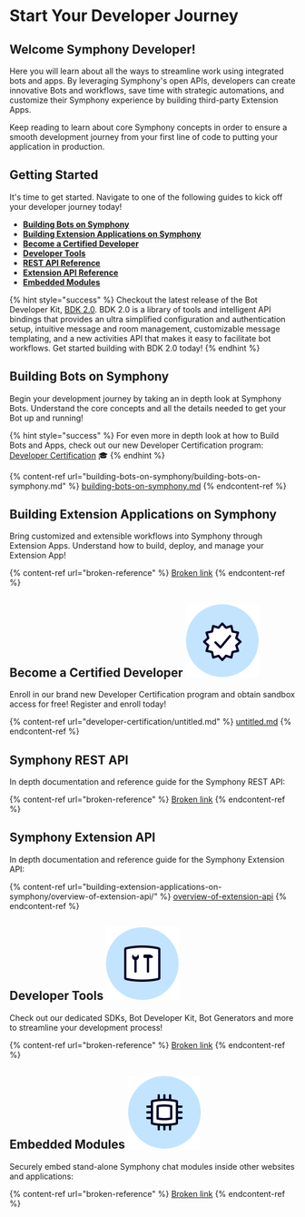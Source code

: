 # Start Your Developer Journey

## **Welcome Symphony Developer!**

Here you will learn about all the ways to streamline work using integrated bots and apps. By leveraging Symphony's open APIs, developers can create innovative Bots and workflows, save time with strategic automations, and customize their Symphony experience by building third-party Extension Apps.

Keep reading to learn about core Symphony concepts in order to ensure a smooth development journey from your first line of code to putting your application in production.

## Getting Started

It's time to get started. Navigate to one of the following guides to kick off your developer journey today!

* [**Building Bots on Symphony**](./#building-bots-on-symphony)
* [**Building Extension Applications on Symphony**](./#building-extension-applications-on-symphony)
* ****[**Become a Certified Developer**](developer-certification/untitled.md)****
* [**Developer Tools**](./#developer-tools)
* [**REST API Reference**](./#symphony-rest-api)
* [**Extension API Reference**](./#symphony-extension-api)
* [**Embedded Modules**](./#embedded-modules)

{% hint style="success" %}
Checkout the latest release of the Bot Developer Kit, [BDK 2.0](developer-tools/developer-tools/bdk-2.0/). BDK 2.0 is a library of tools and intelligent API bindings that provides an ultra simplified configuration and authentication setup, intuitive message and room management, customizable message templating, and a new activities API that makes it easy to facilitate bot workflows. Get started building with BDK 2.0 today!
{% endhint %}

## Building Bots on Symphony <img src=".gitbook/assets/bot-large.png" alt="" data-size="line">

Begin your development journey by taking an in depth look at Symphony Bots. Understand the core concepts and all the details needed to get your Bot up and running!

{% hint style="success" %}
For even more in depth look at how to Build Bots and Apps, check out our new Developer Certification program: [Developer Certification](developer-certification/untitled.md) 🎓
{% endhint %}

{% content-ref url="building-bots-on-symphony/building-bots-on-symphony.md" %}
[building-bots-on-symphony.md](building-bots-on-symphony/building-bots-on-symphony.md)
{% endcontent-ref %}

## Building Extension Applications on Symphony <img src=".gitbook/assets/extension-app-large.png" alt="" data-size="line">

Bring customized and extensible workflows into Symphony through Extension Apps. Understand how to build, deploy, and manage your Extension App!

{% content-ref url="broken-reference" %}
[Broken link](broken-reference)
{% endcontent-ref %}

## Become a Certified Developer <img src=".gitbook/assets/certified-developer (1) (2) (2) (2).png" alt="" data-size="line">&#x20;

Enroll in our brand new Developer Certification program and obtain sandbox access for free! Register and enroll today!

{% content-ref url="developer-certification/untitled.md" %}
[untitled.md](developer-certification/untitled.md)
{% endcontent-ref %}

## Symphony REST API <img src=".gitbook/assets/symphony-api-large.png" alt="" data-size="line">

In depth documentation and reference guide for the Symphony REST API:

{% content-ref url="broken-reference" %}
[Broken link](broken-reference)
{% endcontent-ref %}

## Symphony Extension API <img src=".gitbook/assets/extension-app-large.png" alt="" data-size="line">

In depth documentation and reference guide for the Symphony Extension API:

{% content-ref url="building-extension-applications-on-symphony/overview-of-extension-api/" %}
[overview-of-extension-api](building-extension-applications-on-symphony/overview-of-extension-api/)
{% endcontent-ref %}

## Developer Tools <img src=".gitbook/assets/developer-tools.png" alt="" data-size="line">&#x20;

Check out our dedicated SDKs, Bot Developer Kit, Bot Generators and more to streamline your development process!

{% content-ref url="broken-reference" %}
[Broken link](broken-reference)
{% endcontent-ref %}

## Embedded Modules <img src=".gitbook/assets/embedded-modules.png" alt="" data-size="line">&#x20;

Securely embed stand-alone Symphony chat modules inside other websites and applications:

{% content-ref url="broken-reference" %}
[Broken link](broken-reference)
{% endcontent-ref %}
